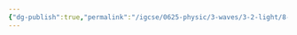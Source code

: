 ```yaml
---
{"dg-publish":true,"permalink":"/igcse/0625-physic/3-waves/3-2-light/8-dispersion-of-light/"}
---
```


